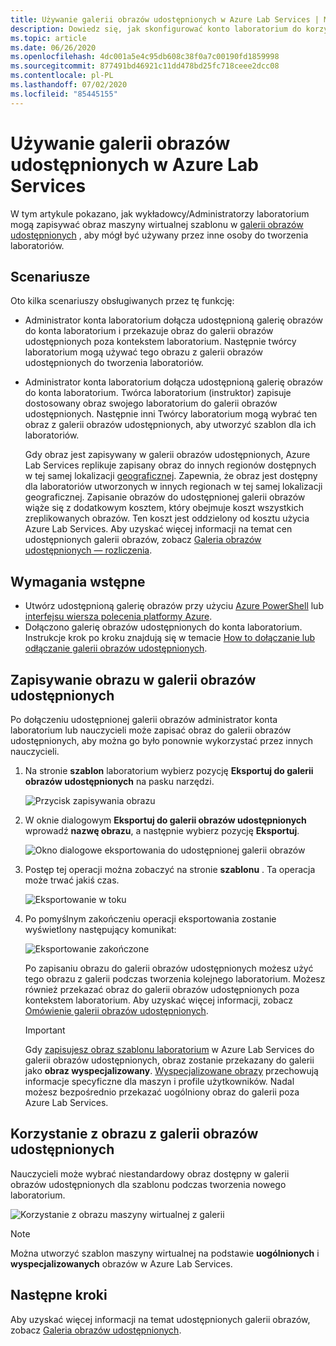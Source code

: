 ```yaml
---
title: Używanie galerii obrazów udostępnionych w Azure Lab Services | Microsoft Docs
description: Dowiedz się, jak skonfigurować konto laboratorium do korzystania z galerii obrazów udostępnionych, aby użytkownik mógł udostępnić obraz innym osobom, a inny użytkownik może użyć obrazu, aby utworzyć szablon maszyny wirtualnej w laboratorium.
ms.topic: article
ms.date: 06/26/2020
ms.openlocfilehash: 4dc001a5e4c95db608c38f0a7c00190fd1859998
ms.sourcegitcommit: 877491bd46921c11dd478bd25fc718ceee2dcc08
ms.contentlocale: pl-PL
ms.lasthandoff: 07/02/2020
ms.locfileid: "85445155"
---
```

# <a name="use-a-shared-image-gallery-in-azure-lab-services"></a>Używanie galerii obrazów udostępnionych w Azure Lab Services
W tym artykule pokazano, jak wykładowcy/Administratorzy laboratorium mogą zapisywać obraz maszyny wirtualnej szablonu w [galerii obrazów udostępnionych](https://docs.microsoft.com/azure/virtual-machines/windows/shared-image-galleries) , aby mógł być używany przez inne osoby do tworzenia laboratoriów. 

## <a name="scenarios"></a>Scenariusze
Oto kilka scenariuszy obsługiwanych przez tę funkcję: 

- Administrator konta laboratorium dołącza udostępnioną galerię obrazów do konta laboratorium i przekazuje obraz do galerii obrazów udostępnionych poza kontekstem laboratorium. Następnie twórcy laboratorium mogą używać tego obrazu z galerii obrazów udostępnionych do tworzenia laboratoriów. 
- Administrator konta laboratorium dołącza udostępnioną galerię obrazów do konta laboratorium. Twórca laboratorium (instruktor) zapisuje dostosowany obraz swojego laboratorium do galerii obrazów udostępnionych. Następnie inni Twórcy laboratorium mogą wybrać ten obraz z galerii obrazów udostępnionych, aby utworzyć szablon dla ich laboratoriów. 

    Gdy obraz jest zapisywany w galerii obrazów udostępnionych, Azure Lab Services replikuje zapisany obraz do innych regionów dostępnych w tej samej lokalizacji [geograficznej](https://azure.microsoft.com/global-infrastructure/geographies/). Zapewnia, że obraz jest dostępny dla laboratoriów utworzonych w innych regionach w tej samej lokalizacji geograficznej. Zapisanie obrazów do udostępnionej galerii obrazów wiąże się z dodatkowym kosztem, który obejmuje koszt wszystkich zreplikowanych obrazów. Ten koszt jest oddzielony od kosztu użycia Azure Lab Services. Aby uzyskać więcej informacji na temat cen udostępnionych galerii obrazów, zobacz [Galeria obrazów udostępnionych — rozliczenia]( https://docs.microsoft.com/azure/virtual-machines/windows/shared-image-galleries#billing).
    
## <a name="prerequisites"></a>Wymagania wstępne
- Utwórz udostępnioną galerię obrazów przy użyciu [Azure PowerShell](../virtual-machines/windows/shared-images.md) lub [interfejsu wiersza polecenia platformy Azure](../virtual-machines/linux/shared-images.md).
- Dołączono galerię obrazów udostępnionych do konta laboratorium. Instrukcje krok po kroku znajdują się w temacie [How to dołączanie lub odłączanie galerii obrazów udostępnionych](how-to-attach-detach-shared-image-gallery.md).


## <a name="save-an-image-to-the-shared-image-gallery"></a>Zapisywanie obrazu w galerii obrazów udostępnionych
Po dołączeniu udostępnionej galerii obrazów administrator konta laboratorium lub nauczycieli może zapisać obraz do galerii obrazów udostępnionych, aby można go było ponownie wykorzystać przez innych nauczycieli. 

1. Na stronie **szablon** laboratorium wybierz pozycję **Eksportuj do galerii obrazów udostępnionych** na pasku narzędzi.

    ![Przycisk zapisywania obrazu](./media/how-to-use-shared-image-gallery/export-to-shared-image-gallery-button.png)
2. W oknie dialogowym **Eksportuj do galerii obrazów udostępnionych** wprowadź **nazwę obrazu**, a następnie wybierz pozycję **Eksportuj**. 

    ![Okno dialogowe eksportowania do udostępnionej galerii obrazów](./media/how-to-use-shared-image-gallery/export-to-shared-image-gallery-dialog.png)
3. Postęp tej operacji można zobaczyć na stronie **szablonu** . Ta operacja może trwać jakiś czas. 

    ![Eksportowanie w toku](./media/how-to-use-shared-image-gallery/exporting-image-in-progress.png)
4. Po pomyślnym zakończeniu operacji eksportowania zostanie wyświetlony następujący komunikat:

    ![Eksportowanie zakończone](./media/how-to-use-shared-image-gallery/exporting-image-completed.png)

    Po zapisaniu obrazu do galerii obrazów udostępnionych możesz użyć tego obrazu z galerii podczas tworzenia kolejnego laboratorium. Możesz również przekazać obraz do galerii obrazów udostępnionych poza kontekstem laboratorium. Aby uzyskać więcej informacji, zobacz [Omówienie galerii obrazów udostępnionych](../virtual-machines/windows/shared-images.md). 

    > [!IMPORTANT]
    > Gdy [zapisujesz obraz szablonu laboratorium](how-to-use-shared-image-gallery.md#save-an-image-to-the-shared-image-gallery) w Azure Lab Services do galerii obrazów udostępnionych, obraz zostanie przekazany do galerii jako **obraz wyspecjalizowany**. [Wyspecjalizowane obrazy](https://docs.microsoft.com/azure/virtual-machines/windows/shared-image-galleries#generalized-and-specialized-images) przechowują informacje specyficzne dla maszyn i profile użytkowników. Nadal możesz bezpośrednio przekazać uogólniony obraz do galerii poza Azure Lab Services.    

## <a name="use-an-image-from-the-shared-image-gallery"></a>Korzystanie z obrazu z galerii obrazów udostępnionych
Nauczycieli może wybrać niestandardowy obraz dostępny w galerii obrazów udostępnionych dla szablonu podczas tworzenia nowego laboratorium.

![Korzystanie z obrazu maszyny wirtualnej z galerii](./media/how-to-use-shared-image-gallery/use-shared-image.png)

> [!NOTE]
> Można utworzyć szablon maszyny wirtualnej na podstawie **uogólnionych** i **wyspecjalizowanych** obrazów w Azure Lab Services. 


## <a name="next-steps"></a>Następne kroki
Aby uzyskać więcej informacji na temat udostępnionych galerii obrazów, zobacz [Galeria obrazów udostępnionych](https://docs.microsoft.com/azure/virtual-machines/windows/shared-image-galleries).
